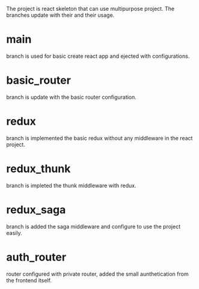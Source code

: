 The project is react skeleton that can use multipurpose project.
The branches update with their and their usage. 
# main 
branch is used for basic create react app and ejected with configurations.

# basic_router
branch is update with the basic router configuration.

# redux
branch is implemented the basic redux without any middleware in the react project.

# redux_thunk
branch is impleted the thunk middleware with redux.

# redux_saga
branch is added the saga middleware and configure to use the project easily.

# auth_router
router configured with private router, added the small aunthetication from the frontend itself.
